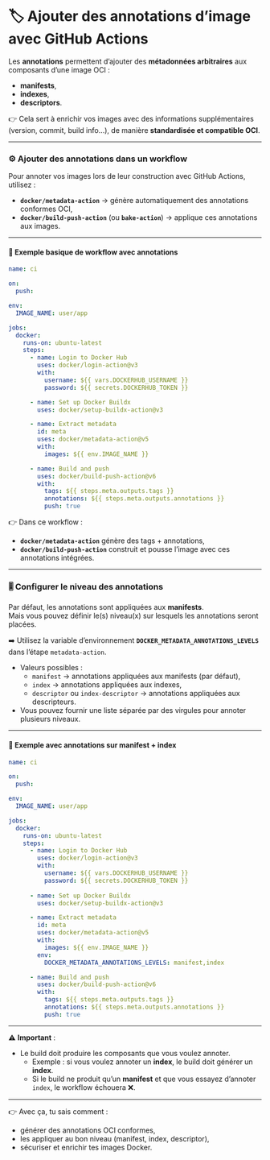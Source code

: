 # 🏷️ Ajouter des annotations d’image avec GitHub Actions

Les **annotations** permettent d’ajouter des **métadonnées arbitraires** aux composants d’une image OCI :

* **manifests**,
* **indexes**,
* **descriptors**.

👉 Cela sert à enrichir vos images avec des informations supplémentaires (version, commit, build info…), de manière **standardisée et compatible OCI**.

***

### ⚙️ Ajouter des annotations dans un workflow

Pour annoter vos images lors de leur construction avec GitHub Actions, utilisez :

* **`docker/metadata-action`** → génère automatiquement des annotations conformes OCI,
* **`docker/build-push-action`** (ou **`bake-action`**) → applique ces annotations aux images.

***

#### 📝 Exemple basique de workflow avec annotations

```yaml
name: ci

on:
  push:

env:
  IMAGE_NAME: user/app

jobs:
  docker:
    runs-on: ubuntu-latest
    steps:
      - name: Login to Docker Hub
        uses: docker/login-action@v3
        with:
          username: ${{ vars.DOCKERHUB_USERNAME }}
          password: ${{ secrets.DOCKERHUB_TOKEN }}

      - name: Set up Docker Buildx
        uses: docker/setup-buildx-action@v3

      - name: Extract metadata
        id: meta
        uses: docker/metadata-action@v5
        with:
          images: ${{ env.IMAGE_NAME }}

      - name: Build and push
        uses: docker/build-push-action@v6
        with:
          tags: ${{ steps.meta.outputs.tags }}
          annotations: ${{ steps.meta.outputs.annotations }}
          push: true
```

👉 Dans ce workflow :

* **`docker/metadata-action`** génère des tags + annotations,
* **`docker/build-push-action`** construit et pousse l’image avec ces annotations intégrées.

***

### 🎚️ Configurer le niveau des annotations

Par défaut, les annotations sont appliquées aux **manifests**.\
Mais vous pouvez définir le(s) niveau(x) sur lesquels les annotations seront placées.

➡️ Utilisez la variable d’environnement **`DOCKER_METADATA_ANNOTATIONS_LEVELS`** dans l’étape `metadata-action`.

* Valeurs possibles :
  * `manifest` → annotations appliquées aux manifests (par défaut),
  * `index` → annotations appliquées aux indexes,
  * `descriptor` ou `index-descriptor` → annotations appliquées aux descripteurs.
* Vous pouvez fournir une liste séparée par des virgules pour annoter plusieurs niveaux.

***

#### 📝 Exemple avec annotations sur **manifest + index**

```yaml
name: ci

on:
  push:

env:
  IMAGE_NAME: user/app

jobs:
  docker:
    runs-on: ubuntu-latest
    steps:
      - name: Login to Docker Hub
        uses: docker/login-action@v3
        with:
          username: ${{ vars.DOCKERHUB_USERNAME }}
          password: ${{ secrets.DOCKERHUB_TOKEN }}
      
      - name: Set up Docker Buildx
        uses: docker/setup-buildx-action@v3

      - name: Extract metadata
        id: meta
        uses: docker/metadata-action@v5
        with:
          images: ${{ env.IMAGE_NAME }}
        env:
          DOCKER_METADATA_ANNOTATIONS_LEVELS: manifest,index

      - name: Build and push
        uses: docker/build-push-action@v6
        with:
          tags: ${{ steps.meta.outputs.tags }}
          annotations: ${{ steps.meta.outputs.annotations }}
          push: true
```

***

⚠️ **Important** :

* Le build doit produire les composants que vous voulez annoter.
  * Exemple : si vous voulez annoter un **index**, le build doit générer un **index**.
  * Si le build ne produit qu’un **manifest** et que vous essayez d’annoter `index`, le workflow échouera ❌.

***

👉 Avec ça, tu sais comment :

* générer des annotations OCI conformes,
* les appliquer au bon niveau (manifest, index, descriptor),
* sécuriser et enrichir tes images Docker.
